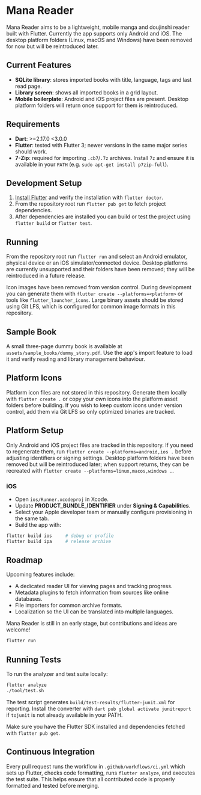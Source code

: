 # Mana Reader

Mana Reader aims to be a lightweight, mobile manga and doujinshi reader built with Flutter. Currently the app supports only Android and iOS. The desktop platform folders (Linux, macOS and Windows) have been removed for now but will be reintroduced later.

## Current Features

- **SQLite library**: stores imported books with title, language, tags and last read page.
- **Library screen**: shows all imported books in a grid layout.
- **Mobile boilerplate**: Android and iOS project files are present. Desktop platform folders will return once support for them is reintroduced.

## Requirements

- **Dart**: >=2.17.0 <3.0.0
- **Flutter**: tested with Flutter 3; newer versions in the same major series should work.
- **7-Zip**: required for importing `.cb7`/`.7z` archives. Install `7z` and ensure it is available in your `PATH` (e.g. `sudo apt-get install p7zip-full`).

## Development Setup

1. [Install Flutter](https://docs.flutter.dev/get-started/install) and verify the
   installation with `flutter doctor`.
2. From the repository root run `flutter pub get` to fetch project
   dependencies.
3. After dependencies are installed you can build or test the project using
   `flutter build` or `flutter test`.

## Running

From the repository root run `flutter run` and select an Android emulator, physical device or an iOS simulator/connected device. Desktop platforms are currently unsupported and their folders have been removed; they will be reintroduced in a future release.

Icon images have been removed from version control. During development you can generate them with `flutter create --platforms=<platform>` or tools like `flutter_launcher_icons`. Large binary assets should be stored using Git LFS, which is configured for common image formats in this repository.

## Sample Book

A small three-page dummy book is available at `assets/sample_books/dummy_story.pdf`. Use the app's import feature to load it and verify reading and library management behaviour.

## Platform Icons

Platform icon files are not stored in this repository. Generate them locally with `flutter create .` or copy your own icons into the platform asset folders before building. If you wish to keep custom icons under version control, add them via Git LFS so only optimized binaries are tracked.

## Platform Setup

Only Android and iOS project files are tracked in this repository. If you need to
regenerate them, run `flutter create --platforms=android,ios .` before adjusting
identifiers or signing settings. Desktop platform folders have been removed but
will be reintroduced later; when support returns, they can be recreated with
`flutter create --platforms=linux,macos,windows .`.

### iOS

- Open `ios/Runner.xcodeproj` in Xcode.
- Update **PRODUCT_BUNDLE_IDENTIFIER** under **Signing & Capabilities**.
- Select your Apple developer team or manually configure provisioning in the same
  tab.
- Build the app with:

```bash
flutter build ios     # debug or profile
flutter build ipa     # release archive
```

## Roadmap

Upcoming features include:

- A dedicated reader UI for viewing pages and tracking progress.
- Metadata plugins to fetch information from sources like online databases.
- File importers for common archive formats.
- Localization so the UI can be translated into multiple languages.

Mana Reader is still in an early stage, but contributions and ideas are welcome!


```bash
flutter run
```

## Running Tests

To run the analyzer and test suite locally:

```bash
flutter analyze
./tool/test.sh
```

The test script generates `build/test-results/flutter-junit.xml` for reporting.
Install the converter with `dart pub global activate junitreport` if `tojunit` is
not already available in your PATH.

Make sure you have the Flutter SDK installed and dependencies fetched with `flutter pub get`.

## Continuous Integration

Every pull request runs the workflow in `.github/workflows/ci.yml` which sets up
Flutter, checks code formatting, runs `flutter analyze`, and executes the test
suite. This helps ensure that all contributed code is properly formatted and
tested before merging.

